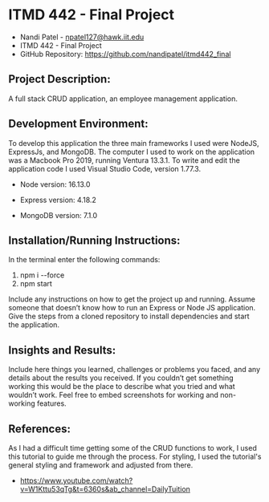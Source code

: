 # ITMD 442 - Final Project

- Nandi Patel - npatel127@hawk.iit.edu
- ITMD 442 - Final Project
- GitHub Repository: https://github.com/nandipatel/itmd442_final

## Project Description:

A full stack CRUD application, an employee management application.

## Development Environment:

To develop this application the three main frameworks I used were NodeJS, ExpressJs, and MongoDB. The computer I used to work on the application was a Macbook Pro 2019, running Ventura 13.3.1. To write and edit the application code I used Visual Studio Code, version 1.77.3.

- Node version: 16.13.0

- Express version: 4.18.2

- MongoDB version: 7.1.0

## Installation/Running Instructions:

In the terminal enter the following commands:

1. npm i --force
2. npm start

Include any instructions on how to get the project up and running. Assume someone that doesn’t know how to run an Express or Node JS application. Give the steps from a cloned repository to install dependencies and start the application.

## Insights and Results:

Include here things you learned, challenges or problems you faced, and any details about the results you received. If you couldn’t get something working this would be the place to describe what you tried and what wouldn’t work. Feel free to embed screenshots for working and non-working features.

## References:

As I had a difficult time getting some of the CRUD functions to work, I used this tutorial to guide me through the process. For styling, I used the tutorial's general styling and framework and adjusted from there.

- https://www.youtube.com/watch?v=W1Kttu53qTg&t=6360s&ab_channel=DailyTuition
